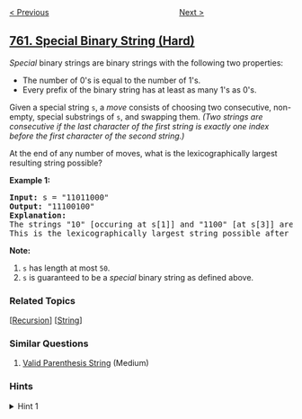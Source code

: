 <!--|This file generated by command(leetcode description); DO NOT EDIT.    |-->
<!--+----------------------------------------------------------------------+-->
<!--|@author    openset <openset.wang@gmail.com>                           |-->
<!--|@link      https://github.com/openset                                 |-->
<!--|@home      https://github.com/openset/leetcode                        |-->
<!--+----------------------------------------------------------------------+-->

[< Previous](../find-anagram-mappings "Find Anagram Mappings")
　　　　　　　　　　　　　　　　
[Next >](../prime-number-of-set-bits-in-binary-representation "Prime Number of Set Bits in Binary Representation")

## [761. Special Binary String (Hard)](https://leetcode.com/problems/special-binary-string "特殊的二进制序列")

<p><i>Special</i> binary strings are binary strings with the following two properties:</p>

<ul>
	<li>The number of 0&#39;s is equal to the number of 1&#39;s.</li>
	<li>Every prefix of the binary string has at least as many 1&#39;s as 0&#39;s.</li>
</ul>

<p>Given a special string <code>s</code>, a <i>move</i> consists of choosing two consecutive, non-empty, special substrings of <code>s</code>, and swapping them. <i>(Two strings are consecutive if the last character of the first string is exactly one index before the first character of the second string.)</i></p>

<p>At the end of any number of moves, what is the lexicographically largest resulting string possible?</p>

<p><b>Example 1:</b></p>

<pre>
<b>Input:</b> s = &quot;11011000&quot;
<b>Output:</b> &quot;11100100&quot;
<b>Explanation:</b>
The strings &quot;10&quot; [occuring at s[1]] and &quot;1100&quot; [at s[3]] are swapped.
This is the lexicographically largest string possible after some number of swaps.
</pre>

<p><b>Note:</b></p>

<ol>
	<li><code>s</code> has length at most <code>50</code>.</li>
	<li><code>s</code> is guaranteed to be a <i>special</i> binary string as defined above.</li>
</ol>

### Related Topics
  [[Recursion](../../tag/recursion/README.md)]
  [[String](../../tag/string/README.md)]

### Similar Questions
  1. [Valid Parenthesis String](../valid-parenthesis-string) (Medium)

### Hints
<details>
<summary>Hint 1</summary>
Draw a line from (x, y) to (x+1, y+1) if we see a "1", else to (x+1, y-1).
A special substring is just a line that starts and ends at the same y-coordinate, and that is the lowest y-coordinate reached.
Call a mountain a special substring with no special prefixes - ie. only at the beginning and end is the lowest y-coordinate reached.
If F is the answer function, and S has mountain decomposition M1,M2,M3,...,Mk,  then the answer is:
reverse_sorted(F(M1), F(M2), ..., F(Mk)).
However, you'll also need to deal with the case that S is a mountain, such as 11011000 -> 11100100.
</details>
